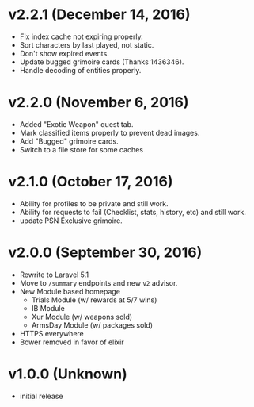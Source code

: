 # v2.2.1 (December 14, 2016)
 * Fix index cache not expiring properly.
 * Sort characters by last played, not static.
 * Don't show expired events.
 * Update bugged grimoire cards (Thanks 1436346).
 * Handle decoding of entities properly.

# v2.2.0 (November 6, 2016)
 * Added "Exotic Weapon" quest tab.
 * Mark classified items properly to prevent dead images.
 * Add "Bugged" grimoire cards.
 * Switch to a file store for some caches

# v2.1.0 (October 17, 2016)
 * Ability for profiles to be private and still work.
 * Ability for requests to fail (Checklist, stats, history, etc) and still work.
 * update PSN Exclusive grimoire.

# v2.0.0 (September 30, 2016)
 * Rewrite to Laravel 5.1
 * Move to `/summary` endpoints and new `v2` advisor.
 * New Module based homepage
   * Trials Module (w/ rewards at 5/7 wins)
   * IB Module
   * Xur Module (w/ weapons sold)
   * ArmsDay Module (w/ packages sold)
 * HTTPS everywhere
 * Bower removed in favor of elixir

# v1.0.0 (Unknown)
 * initial release
